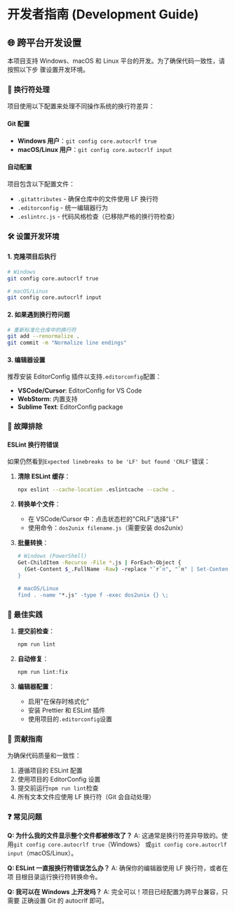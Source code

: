 # 开发者指南 (Development Guide)

## 🌐 跨平台开发设置

本项目支持 Windows、macOS 和 Linux 平台的开发。为了确保代码一致性，请按照以下步
骤设置开发环境。

### 📝 换行符处理

项目使用以下配置来处理不同操作系统的换行符差异：

#### Git 配置

- **Windows 用户**：`git config core.autocrlf true`
- **macOS/Linux 用户**：`git config core.autocrlf input`

#### 自动配置

项目包含以下配置文件：

- `.gitattributes` - 确保仓库中的文件使用 LF 换行符
- `.editorconfig` - 统一编辑器行为
- `.eslintrc.js` - 代码风格检查（已移除严格的换行符检查）

### 🛠️ 设置开发环境

#### 1. 克隆项目后执行

```bash
# Windows
git config core.autocrlf true

# macOS/Linux
git config core.autocrlf input
```

#### 2. 如果遇到换行符问题

```bash
# 重新标准化仓库中的换行符
git add --renormalize .
git commit -m "Normalize line endings"
```

#### 3. 编辑器设置

推荐安装 EditorConfig 插件以支持`.editorconfig`配置：

- **VSCode/Cursor**: EditorConfig for VS Code
- **WebStorm**: 内置支持
- **Sublime Text**: EditorConfig package

### 🔧 故障排除

#### ESLint 换行符错误

如果仍然看到`Expected linebreaks to be 'LF' but found 'CRLF'`错误：

1. **清除 ESLint 缓存**：

   ```bash
   npx eslint --cache-location .eslintcache --cache .
   ```

2. **转换单个文件**：

   - 在 VSCode/Cursor 中：点击状态栏的"CRLF"选择"LF"
   - 使用命令：`dos2unix filename.js`（需要安装 dos2unix）

3. **批量转换**：

   ```bash
   # Windows (PowerShell)
   Get-ChildItem -Recurse -File *.js | ForEach-Object {
     (Get-Content $_.FullName -Raw) -replace "`r`n", "`n" | Set-Content $_.FullName -NoNewline
   }

   # macOS/Linux
   find . -name "*.js" -type f -exec dos2unix {} \;
   ```

### 🚀 最佳实践

1. **提交前检查**：

   ```bash
   npm run lint
   ```

2. **自动修复**：

   ```bash
   npm run lint:fix
   ```

3. **编辑器配置**：
   - 启用"在保存时格式化"
   - 安装 Prettier 和 ESLint 插件
   - 使用项目的`.editorconfig`设置

### 🤝 贡献指南

为确保代码质量和一致性：

1. 遵循项目的 ESLint 配置
2. 使用项目的 EditorConfig 设置
3. 提交前运行`npm run lint`检查
4. 所有文本文件应使用 LF 换行符（Git 会自动处理）

### ❓ 常见问题

**Q: 为什么我的文件显示整个文件都被修改了？** A: 这通常是换行符差异导致的。使
用`git config core.autocrlf true`（Windows）
或`git config core.autocrlf input`（macOS/Linux）。

**Q: ESLint 一直报换行符错误怎么办？** A: 确保你的编辑器使用 LF 换行符，或者在项
目根目录运行换行符转换命令。

**Q: 我可以在 Windows 上开发吗？** A: 完全可以！项目已经配置为跨平台兼容，只需要
正确设置 Git 的 autocrlf 即可。
